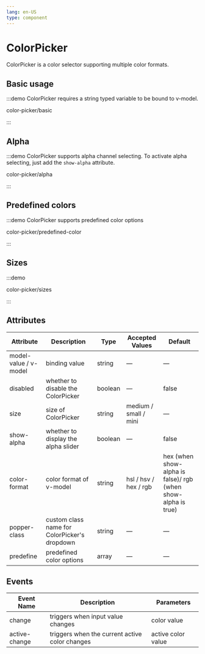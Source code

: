 ```yaml
---
lang: en-US
type: component
---
```


# ColorPicker

ColorPicker is a color selector supporting multiple color formats.

## Basic usage

:::demo ColorPicker requires a string typed variable to be bound to v-model.

color-picker/basic

:::

## Alpha

:::demo ColorPicker supports alpha channel selecting. To activate alpha selecting, just add the `show-alpha` attribute.

color-picker/alpha

:::

## Predefined colors

:::demo ColorPicker supports predefined color options

color-picker/predefined-color

:::

## Sizes

:::demo

color-picker/sizes

:::

## Attributes

| Attribute             | Description                                  | Type    | Accepted Values       | Default                                                       |
| --------------------- | -------------------------------------------- | ------- | --------------------- | ------------------------------------------------------------- |
| model-value / v-model | binding value                                | string  | —                     | —                                                             |
| disabled              | whether to disable the ColorPicker           | boolean | —                     | false                                                         |
| size                  | size of ColorPicker                          | string  | medium / small / mini | —                                                             |
| show-alpha            | whether to display the alpha slider          | boolean | —                     | false                                                         |
| color-format          | color format of v-model                      | string  | hsl / hsv / hex / rgb | hex (when show-alpha is false)/ rgb (when show-alpha is true) |
| popper-class          | custom class name for ColorPicker's dropdown | string  | —                     | —                                                             |
| predefine             | predefined color options                     | array   | —                     | —                                                             |

## Events

| Event Name    | Description                                    | Parameters         |
| ------------- | ---------------------------------------------- | ------------------ |
| change        | triggers when input value changes              | color value        |
| active-change | triggers when the current active color changes | active color value |
